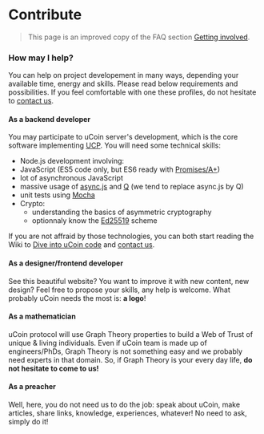 # Contribute
> This page is an improved copy of the FAQ section [Getting involved](/faq#gettinginvolved).

### How may I help?

You can help on project developement in many ways, depending your available time, energy and skills. Please read below requirements and possibilities. If you feel comfortable with one these profiles, do not hesitate to [contact us](/contact).

#### As a backend developer

You may participate to uCoin server's development, which is the core software implementing [UCP](https://github.com/ucoin-io/ucoin/blob/master/doc/Protocol.md). You will need some technical skills:

*   Node.js development involving:
  * JavaScript (ES5 code only, but ES6 ready with [Promises/A+](https://promisesaplus.com/))
  * lot of asynchronous JavaScript 
  * massive usage of [async.js](https://github.com/caolan/async) and [Q](https://github.com/kriskowal/q) (we tend to replace async.js by Q)
  * unit tests using [Mocha](https://mochajs.org/)
* Crypto:
  * understanding the basics of asymmetric cryptography
  * optionnaly know the [Ed25519](http://ed25519.cr.yp.to/) scheme

If you are not affraid by those technologies, you can both start reading the Wiki to [Dive into uCoin code](https://github.com/ucoin-io/ucoin/wiki/Dive-into-the-code) and [contact us](/contact).

#### As a designer/frontend developer

See this beautiful website? You want to improve it with new content, new design? Feel free to propose your skills, any help is welcome. What probably uCoin needs the most is: **a logo**!

#### As a mathematician

uCoin protocol will use Graph Theory properties to build a Web of Trust of unique & living individuals. Even if uCoin team is made up of engineers/PhDs, Graph Theory is not something easy and we probably need experts in that domain. So, if Graph Theory is your every day life, **do not hesitate to come to us!**

#### As a preacher

Well, here, you do not need us to do the job: speak about uCoin, make articles, share links, knowledge, experiences, whatever! No need to ask, simply do it!